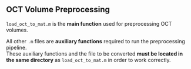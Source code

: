 ## OCT Volume Preprocessing

`load_oct_to_mat.m` is the **main function** used for preprocessing OCT volumes.

All other `.m` files are **auxiliary functions** required to run the preprocessing pipeline.  
These auxiliary functions and the file to be converted **must be located in the same directory** as `load_oct_to_mat.m` in order to work correctly.